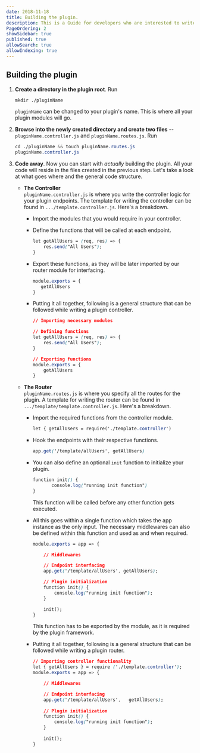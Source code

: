 ```yaml
---
date: 2018-11-18
title: Building the plugin.
description: This is a Guide for developers who are interested to write a plugin for OPenRAP (v2.0) 
PageOrdering: 2
showSidebar: true
published: true
allowSearch: true
allowIndexing: true
--- 
```

## Building the plugin
1. **Create a directory in the plugin root**. Run

    ```css
    mkdir ./pluginName
    ```
    `pluginName` can be changed to your plugin's name. This is    where all your plugin modules will go.
2. **Browse into the newly created directory and create two files** -- `pluginName.controller.js` and `pluginName.routes.js`. Run

    ```css
    cd ./pluginName && touch pluginName.routes.js
    pluginName.controller.js
    ```

3. **Code away**. Now you can start with *actually* building the plugin. All your code will reside in the files created in the previous step. Let's take a look at what goes where and the general code structure.

    * **The Controller**  
        `pluginName.controller.js` is where you write the controller logic for your plugin endpoints. The template for writing the controller can be found in `.../template.controller.js`. Here's a breakdown.
        * Import the modules that you would require in your controller.
        * Define the functions that will be called at each endpoint.

            ```css
            let getAllUsers = (req, res) => {
                res.send("All Users");
            }
            ```

        * Export these functions, as they will be later   imported  by our router module for interfacing.

            ```css
            module.exports = {
               getAllUsers
            }
            ```

        * Putting it all together, following is a general structure that can be followed while writing a  plugin   controller.

            ```css
            // Importing necessary modules

            // Defining functions
            let getAllUsers = (req, res) => {
                res.send("All Users");
            }

            // Exporting functions
            module.exports = {
                getAllUsers
            }
            ```
    * **The Router**  
        `pluginName.routes.js` is where you specify all the routes for the plugin. A template for writing the router can be found in `.../template/template.controller.js`. Here's a breakdown.
        * Import the required functions from the controller   module.

            ```css
            let { getAllUsers = require('./template.controller')
            ```
        * Hook the endpoints with their respective functions.

            ```css
            app.get('/template/allUsers', getAllUsers)
            ```
        * You can also define an optional `init` function to initialize your plugin.

            ```css
            function init() {
                   console.log("running init function")
            }
            ```
            This function will be called before any other   function  gets executed.
        * All this goes within a single function which takes  the  app instance as the only input. The necessary middlewares can also be defined within this function and used as and when required.

            ```css
            module.exports = app => {
            
                // Middlewares

                // Endpoint interfacing        
                app.get('/template/allUsers', getAllUsers);

                // Plugin initialization
                function init() {
                    console.log("running init function");
                }

                init();
            }
            ```
            This function has to be exported by the module, as it is required by the plugin framework.

        * Putting it all together, following is a general structure that can be followed while writing a plugin router.
            ```css    
            // Importing controller functionality    
            let { getAllUsers } = require ('./template.controller');
            module.exports = app => {
            
                // Middlewares

                // Endpoint interfacing        
                app.get('/template/allUsers',   getAllUsers);
                
                // Plugin initialization
                function init() {
                    console.log("running init function");
                }
                
                init();
            }
            ```
